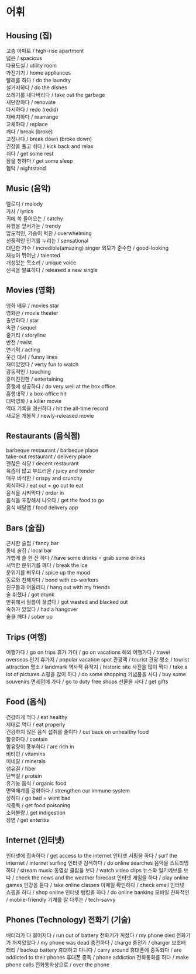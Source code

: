 # 어휘

## Housing (집)

고층 아파트 / high-rise apartment  
넓은 / spacious  
다용도실 / utility room  
가전기기 / home appliances  
빨래를 하다 / do the laundry  
설거지하다 / do the dishes  
쓰레기를 내다버리다 / take out the garbage  
새단장하다 / renovate  
다시하다 / redo (redid)  
재배치하다 / rearrange  
교체하다 / replace  
깨다 / break (broke)  
고장나다 / break down (broke down)  
긴장을 풀고 쉬다 / kick back and relax  
쉬다 / get some rest  
잠을 청하다 / get some sleep  
협탁 / nightstand  

## Music (음악)

멜로디 / melody  
가사 / lyrics  
귀에 쏙 들어오는 / catchy  
유행을 앞서가는 / trendy  
압도적인, 가슴이 벅찬 / overwhelming  
선풍적인 인기를 누리는 / sensational  
대단한 가수 / incredible(amazing) singer 
외모가 준수한 / good-looking  
재능이 뛰어난 / talented  
개성있는 목소리 / unique voice  
신곡을 발표하다 / released a new single  

## Movies (영화)

영화 배우 / movies star  
영화관 / movie theater  
출연하다 / star  
속편 / sequel  
줄거리 / storyline  
반전 / twist  
연기력 / acting  
웃긴 대사 / funny lines  
재미있었다 / verty fun to watch  
감동적인 / touching  
흥미진진한 / entertaining  
흥행에 성공하다 / do very well at the box office  
흥행대작 / a box-office hit  
대박영화 / a killer movie  
역대 기록을 경신하다 / hit the all-time record  
새로운 개봉작 / newly-released movie  

## Restaurants (음식점)

barbeque restaurant / barbeque place  
take-out restaurant / delivery place  
괜찮은 식당 / decent restaurant  
육즙이 많고 부드러운 / juicy and tender  
매우 바삭한 / crispy and crunchy  
외식하다 / eat out = go out to eat  
음식을 시켜먹다 / order in  
음식을 포장해서 나오다 / get the food to go  
음식 배달앱 / food delivery app  

## Bars (술집)
근사한 술집 / fancy bar  
동네 술집 / local bar  
가볍게 술 한 잔 하다 / have some drinks = grab some drinks  
서먹한 분위기를 깨다 / break the ice  
분위기를 띄우다 / spice up the mood  
동료와 친해지다 / bond with co-workers  
친구들과 어울리다 / hang out with my friends  
술 취했다 / got drunk  
만취해서 필름이 끊겼다 / got wasted and blacked out  
숙취가 있었다 / had a hangover  
술을 깨다 / sober up  

## Trips (여행)
여행가다 / go on trips
휴가 가다 / go on vacations
해외 여행가다 / travel overseas
인기 휴가지 / popular vacation spot
관광객 / tourist
관광 명소 / tourist attraction
명소 / landmark
역사적 유적지 / historic site
사진을 많이 찍다 / take a lot of pictures
쇼핑을 많이 하다 / do some shopping
기념품을 사다 / buy some souvenirs
면세점에 가다 / go to duty free shops
선물을 사다 / get gifts

## Food (음식)
건강하게 먹다 / eat healthy  
제대로 먹다 / eat properly  
건강하지 않은 음식 섭취를 줄이다 / cut back on unhealthy food  
함유하다 / contain  
함유량이 풍부하다 / are rich in  
비타민 / vitamins  
미네랄 / minerals  
섬유질 / fiber  
단백질 / protein  
유기농 음식 / organic food  
면역체계를 강화하다 / strengthen our immune system  
상하다 / go bad = went bad  
식중독 / get food poisoning  
소화불량 / get indigestion  
장염 / get enteritis  

## Internet (인터넷)
인터넷에 접속하다 / get access to the internet
인터넷 서핑을 하다 / surf the internet / internet surfing
인터넷 검색하다 / do online searches
음악을 스트리밍 하다 / stream music
동영상 클립을 보다 / watch video clips
뉴스와 일기예보를 보다 / check the news and the weather forecast
인터넷 게임을 하다 / play online games
인강을 듣다 / take online classes
이메일 확인하다 / check email
인터넷 쇼핑을 하다 / shop online
인터넷 뱅킹을 하다 / do online banking
모바일 친화적인 / mobile-friendly
기계를 잘 다루는 / tech-savvy

## Phones (Technology) 전화기 (기술)
배터리가 다 떨어지다 / run out of battery
전화기가 꺼졌다 / my phone died
전화기가 꺼져있었다 / my phone was dead
충전하다 / charge
충전기 / charger
보조배터리 / backup battery
휴대하고 다니다 / carry around
휴대폰에 중독되다 / are addicted to their phones
휴대폰 중독 / phone addiction
전화통화를 하다 / make phone calls
전화통화상으로 / over the phone

